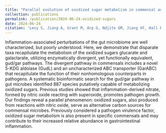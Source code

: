 ```yaml
---
title: "Parallel evolution of oxidized sugar metabolism in commensal and pathogenic microbes exemplifies bacterial adaptation to the inflamed gut."
collection: publications
permalink: /publication/2024-06-24-oxidized-sugars
date: 2024-06-24
citation: 'Levy S, Jiang A, Grant M, Arp G, Ndjite GM, Jiang XF, Hall B. “Parallel evolution of oxidized sugar metabolism in commensal and pathogenic microbes exemplifies bacterial adaptation to the inflamed gut.” (In Review)'
---
```


Inflammation-associated perturbations of the gut microbiome are well characterized, but poorly understood. Here, we demonstrate that disparate taxa recapitulate the metabolism of the oxidized sugars glucarate and galactarate, utilizing enzymatically divergent, yet functionally equivalent, gud/gar pathways. The divergent pathway in commensals includes a novel 5-KDG aldolase (GudL) and an uncharacterized ABC transporter (GarABC) that recapitulate the function of their nonhomologous counterparts in pathogens. A systematic bioinformatic search for the gud/gar pathway in gut microbes identified 887 species putatively capable of metabolizing oxidized sugars. Previous studies showed that inflammation-derived nitrate, formed by nitric oxide reacting with superoxide, promotes pathogen growth. Our findings reveal a parallel phenomenon: oxidized sugars, also produced from reactions with nitric oxide, serve as alternative carbon sources for commensal microbes. Previously considered a pathogen virulence factor, oxidized sugar metabolism is also present in specific commensals and may contribute to their increased relative abundance in gastrointestinal inflammation.


